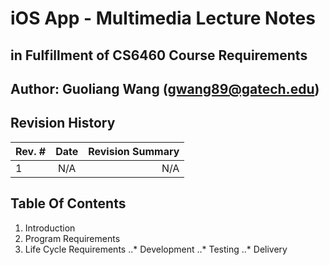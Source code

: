 # iOS App - Multimedia Lecture Notes
## in Fulfillment of CS6460 Course Requirements
## Author: Guoliang Wang (gwang89@gatech.edu)


## Revision History
| Rev. #        | Date          |  Revision Summary  |
| ------------- |:-------------:| ------------------:|
| 1             | N/A           | N/A                |


## Table Of Contents

1. Introduction
2. Program Requirements
3. Life Cycle Requirements
..* Development
..* Testing
..* Delivery
 
